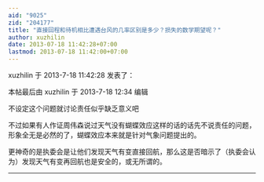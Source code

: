 ```yaml
---
aid: "9025"
zid: "204177"
title: "直接回程和待机相比遭遇台风的几率区别是多少？损失的数学期望呢？"
author: xuzhilin
date: 2013-07-18 11:42:28+07:00
lastmod: 2013-07-18 11:42:00+07:00
---
```


xuzhilin 于 2013-7-18 11:42:28 发表了：

本帖最后由 xuzhilin 于 2013-7-18 12:34 编辑

不设定这个问题就讨论责任似乎缺乏意义吧

不过如果有人作证周伟森说过天气没有蝴蝶效应这样的话的话先不说责任的问题，形象全无是必然的了，蝴蝶效应本来就是针对气象问题提出的。

更神奇的是执委会是让他们发现天气有变直接回航，那么这是否暗示了（执委会认为）发现天气有变再回航也是安全的，或无所谓的。

---
